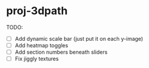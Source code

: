 # proj-3dpath

TODO:
- [ ] Add dynamic scale bar (just put it on each y-image)
- [ ] Add heatmap toggles
- [ ] Add section numbers beneath sliders
- [ ] Fix jiggly textures